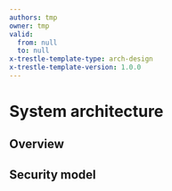 ```yaml
---
authors: tmp
owner: tmp
valid:
  from: null
  to: null
x-trestle-template-type: arch-design
x-trestle-template-version: 1.0.0
---
```

# System architecture

## Overview

## Security model
